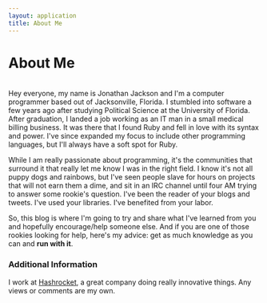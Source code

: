 ```yaml
---
layout: application
title: About Me
---
```


# About Me
<br/>
Hey everyone, my name is Jonathan Jackson and I'm a computer programmer based out of Jacksonville, Florida.  I stumbled into software a few years ago after studying Political Science at the University of Florida.  After graduation, I landed a job working as an IT man in a small medical billing business.   It was there that I found Ruby and fell in love with its syntax and power.  I've since expanded my focus to include other programming languages, but I'll always have a soft spot for Ruby.

While I am really passionate about programming, it's the communities that surround it that really let me know I was in the right field.   I know it's not all puppy dogs and rainbows, but I've seen people slave for hours on projects that will not earn them a dime, and sit in an IRC channel until four AM trying to answer some rookie's question.  I've been the reader of your blogs and tweets.  I've used your libraries.  I've benefited from your labor.

So, this blog is where I'm going to try and share what I've learned from you and hopefully encourage/help someone else.  And if you are one of those rookies looking for help, here's my advice: get as much knowledge as you can and __run with it__.

### Additional Information
I work at <a href="http://hashrocket.com/team/jonathan-jackson">Hashrocket</a>, a great company doing really innovative things. Any views or comments are my own.
